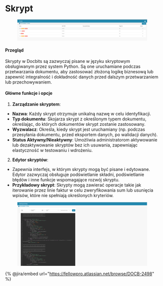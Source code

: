 # Skrypt

<figure><img src="../../../../.gitbook/assets/Bildschirmfoto 2024-05-08 um 09.43.25.png" alt=""><figcaption></figcaption></figure>

#### Przegląd

Skrypty w Docbits są zazwyczaj pisane w języku skryptowym obsługiwanym przez system Python. Są one uruchamiane podczas przetwarzania dokumentu, aby zastosować złożoną logikę biznesową lub zapewnić integralność i dokładność danych przed dalszym przetwarzaniem lub przechowywaniem.

#### Główne funkcje i opcje

1. **Zarządzanie skryptem**:
* **Nazwa**: Każdy skrypt otrzymuje unikalną nazwę w celu identyfikacji.
* **Typ dokumentu**: Skojarza skrypt z określonym typem dokumentu, określając, do których dokumentów skrypt zostanie zastosowany.
* **Wyzwalacz**: Określa, kiedy skrypt jest uruchamiany (np. podczas przesyłania dokumentu, przed eksportem danych, po walidacji danych).
* **Status Aktywny/Nieaktywny**: Umożliwia administratorom aktywowanie lub dezaktywowanie skryptów bez ich usuwania, zapewniając elastyczność w testowaniu i wdrożeniu.
2. **Edytor skryptów**:
* Zapewnia interfejs, w którym skrypty mogą być pisane i edytowane. Edytor zazwyczaj obsługuje podświetlanie składni, podświetlanie błędów i inne funkcje wspomagające rozwój skryptu.
* **Przykładowy skrypt**: Skrypty mogą zawierać operacje takie jak iterowanie przez linie faktur w celu zweryfikowania sum lub usunięcia wpisów, które nie spełniają określonych kryteriów.

<figure><img src="../../../../.gitbook/assets/Bildschirmfoto 2024-05-08 um 09.43.37.png" alt=""><figcaption></figcaption></figure>

{% @jira/embed url="https://fellowpro.atlassian.net/browse/DOCB-2498" %}
